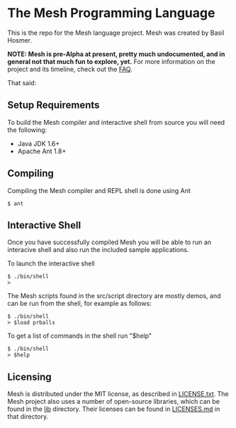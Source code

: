 # The Mesh Programming Language

This is the repo for the Mesh language project.
Mesh was created by Basil Hosmer.

**NOTE: Mesh is pre-Alpha at present, pretty much undocumented,
and in general not that much fun to explore, yet.** For more information
on the project and its timeline, check out the 
[FAQ](https://github.com/adobe-research/mesh/wiki/Mesh-FAQ).

That said:

## Setup Requirements

To build the Mesh compiler and interactive shell from source you will 
need the following:

* Java JDK 1.6+
* Apache Ant 1.8+

## Compiling

Compiling the Mesh compiler and REPL shell is done using Ant

    $ ant

## Interactive Shell

Once you have successfully compiled Mesh you will be able to run an interacive
shell and also run the included sample applications.

To launch the interactive shell

    $ ./bin/shell
    >

The Mesh scripts found in the src/script directory are mostly demos, and can
be run from the shell, for example as follows:

    $ ./bin/shell
    > $load prballs

To get a list of commands in the shell run "$help"

    $ ./bin/shell
    > $help

## Licensing

Mesh is distributed under the MIT license, as described in
[LICENSE.txt](LICENSE.txt). The Mesh project also uses a number
of open-source libraries, which can be found in the [lib](lib)
directory. Their licenses can be found in [LICENSES.md](lib/LICENSES.md)
in that directory.

